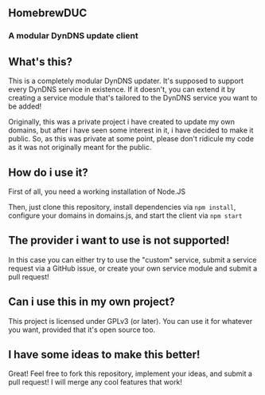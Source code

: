 ## HomebrewDUC
### A modular DynDNS update client


## What's this?
This is a completely modular DynDNS updater. It's supposed to support every DynDNS service in existence. If it doesn't, you can extend it by creating a service module that's tailored to the DynDNS service you want to be added!

Originally, this was a private project i have created to update my own domains, but after i have seen some interest in it, i have decided to make it public. So, as this was private at some point, please don't ridicule my code as it was not originally meant for the public.


## How do i use it?

First of all, you need a working installation of Node.JS

Then, just clone this repository, install dependencies via ``npm install``, configure your domains in domains.js, and start the client via ``npm start``


## The provider i want to use is not supported!

In this case you can either try to use the "custom" service, submit a service request via a GitHub issue, or create your own service module and submit a pull request!


## Can i use this in my own project?

This project is licensed under GPLv3 (or later). You can use it for whatever you want, provided that it's open source too.


## I have some ideas to make this better!

Great! Feel free to fork this repository, implement your ideas, and submit a pull request! I will merge any cool features that work!
